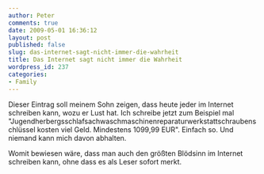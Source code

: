 ```yaml
---
author: Peter
comments: true
date: 2009-05-01 16:36:12
layout: post
published: false
slug: das-internet-sagt-nicht-immer-die-wahrheit
title: Das Internet sagt nicht immer die Wahrheit
wordpress_id: 237
categories:
- Family
---
```


Dieser Eintrag soll meinem Sohn zeigen, dass heute jeder im Internet schreiben kann, wozu er Lust hat. Ich schreibe jetzt zum Beispiel mal "Jugendherbergsschlafsachwaschmaschinenreparaturwerkstattschraubenschlüssel kosten viel Geld. Mindestens 1099,99 EUR". Einfach so. Und niemand kann mich davon abhalten.

Womit bewiesen wäre, dass man auch den größten Blödsinn im Internet schreiben kann, ohne dass es als Leser sofort merkt.
